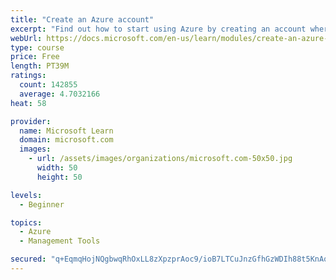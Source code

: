 ```yaml
---
title: "Create an Azure account"
excerpt: "Find out how to start using Azure by creating an account where you’ll see services and personal settings for identity, billing, and preferences."
webUrl: https://docs.microsoft.com/en-us/learn/modules/create-an-azure-account/
type: course
price: Free
length: PT39M
ratings:
  count: 142855
  average: 4.7032166
heat: 58

provider:
  name: Microsoft Learn
  domain: microsoft.com
  images:
    - url: /assets/images/organizations/microsoft.com-50x50.jpg
      width: 50
      height: 50

levels:
  - Beginner

topics:
  - Azure
  - Management Tools

secured: "q+EqmqHojNQgbwqRhOxLL8zXpzprAoc9/ioB7LTCuJnzGfhGzWDIh88t5KnAqi6coguNlQJXf6MXQOGClqT8Op0vlWwnNzO6XdAe8C0CtHMVY4Z6nQnQe4J25hh5Om3Jjx6eZkllaidY0aqRtt6k/dvjmIiD9NuFZqFrmjDiEp4SrXnDi+QmzdF7L8gPUFhmCnDQ4ipr9iNjiEFd9UintlgXZE/fM8vKhIaGtyCqe7uXZJBdonKfgiA/dM4kyqfIYu6aLCZnJAqkb9gr3Hdox8IQWstLN76JEyh9pjC4mHh1CNk8fw76LRp5j5WfVud5pDndKNEqCJJYly37qPET4j2uQ2GEBtCNBv0CdueL6jHD0+/uXRLumAU5YYRTi+mZMwSrCp2szbKebQID54XqFpkasR82fJkePvqcGrsYY9Kt+z2ewXw4Nl2vbV5Z8sqR;+M1CMNvAqQEUr1wvgw5zGw=="
---
```


